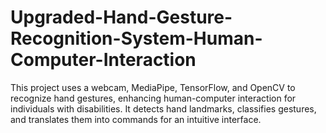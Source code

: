 # Upgraded-Hand-Gesture-Recognition-System-Human-Computer-Interaction
This project uses a webcam, MediaPipe, TensorFlow, and OpenCV to recognize hand gestures, enhancing human-computer interaction for individuals with disabilities. It detects hand landmarks, classifies gestures, and translates them into commands for an intuitive interface.
